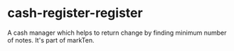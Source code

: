 # cash-register-register
A cash manager which helps to return change by finding minimum number of notes. It's part of markTen.

